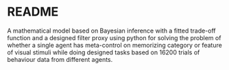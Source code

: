 # README

A mathematical model based on Bayesian inference with a fitted trade-off function and a designed filter proxy using python for solving the problem of whether a single agent has meta-control on memorizing category or feature of visual stimuli while doing designed tasks based on 16200 trials of behaviour data from different agents.
